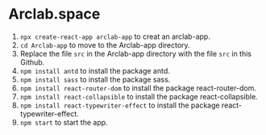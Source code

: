 # Arclab.space
1) `npx create-react-app arclab-app` to creat an arclab-app.
2) `cd Arclab-app` to move to the Arclab-app directory.
3) Replace the file `src` in the Arclab-app directory with the file `src` in this Github.
4) `npm install antd` to install the package antd.
5) `npm install sass` to install the package sass.
6) `npm install react-router-dom` to install the package react-router-dom.
7) `npm install react-collapsible` to install the package react-collapsible.
8) `npm install react-typewriter-effect` to install the package react-typewriter-effect.
9) `npm start` to start the app.
